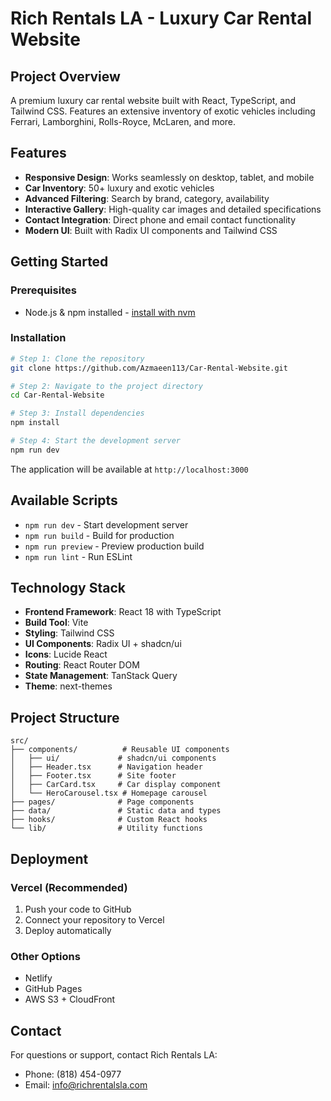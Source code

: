 # Rich Rentals LA - Luxury Car Rental Website

## Project Overview

A premium luxury car rental website built with React, TypeScript, and Tailwind CSS. Features an extensive inventory of exotic vehicles including Ferrari, Lamborghini, Rolls-Royce, McLaren, and more.

## Features

- **Responsive Design**: Works seamlessly on desktop, tablet, and mobile
- **Car Inventory**: 50+ luxury and exotic vehicles
- **Advanced Filtering**: Search by brand, category, availability
- **Interactive Gallery**: High-quality car images and detailed specifications
- **Contact Integration**: Direct phone and email contact functionality
- **Modern UI**: Built with Radix UI components and Tailwind CSS

## Getting Started

### Prerequisites

- Node.js & npm installed - [install with nvm](https://github.com/nvm-sh/nvm#installing-and-updating)

### Installation

```sh
# Step 1: Clone the repository
git clone https://github.com/Azmaeen113/Car-Rental-Website.git

# Step 2: Navigate to the project directory
cd Car-Rental-Website

# Step 3: Install dependencies
npm install

# Step 4: Start the development server
npm run dev
```

The application will be available at `http://localhost:3000`

## Available Scripts

- `npm run dev` - Start development server
- `npm run build` - Build for production
- `npm run preview` - Preview production build
- `npm run lint` - Run ESLint

## Technology Stack

- **Frontend Framework**: React 18 with TypeScript
- **Build Tool**: Vite
- **Styling**: Tailwind CSS
- **UI Components**: Radix UI + shadcn/ui
- **Icons**: Lucide React
- **Routing**: React Router DOM
- **State Management**: TanStack Query
- **Theme**: next-themes

## Project Structure

```
src/
├── components/          # Reusable UI components
│   ├── ui/             # shadcn/ui components
│   ├── Header.tsx      # Navigation header
│   ├── Footer.tsx      # Site footer
│   ├── CarCard.tsx     # Car display component
│   └── HeroCarousel.tsx # Homepage carousel
├── pages/              # Page components
├── data/               # Static data and types
├── hooks/              # Custom React hooks
└── lib/                # Utility functions
```

## Deployment

### Vercel (Recommended)
1. Push your code to GitHub
2. Connect your repository to Vercel
3. Deploy automatically

### Other Options
- Netlify
- GitHub Pages
- AWS S3 + CloudFront

## Contact

For questions or support, contact Rich Rentals LA:
- Phone: (818) 454-0977
- Email: info@richrentalsla.com
